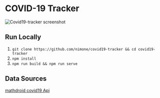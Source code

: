 # COVID-19 Tracker
![Covid19-tracker screenshot](https://i.ibb.co/HDFypVF/covid19-tracker-ss.png)

## Run Locally
1. `git clone https://github.com/nimone/covid19-tracker && cd covid19-tracker`
2. `npm install`
3. `npm run build && npm run serve`

## Data Sources
[mathdroid covid19 Api](https://covid19.mathdro.id/api)